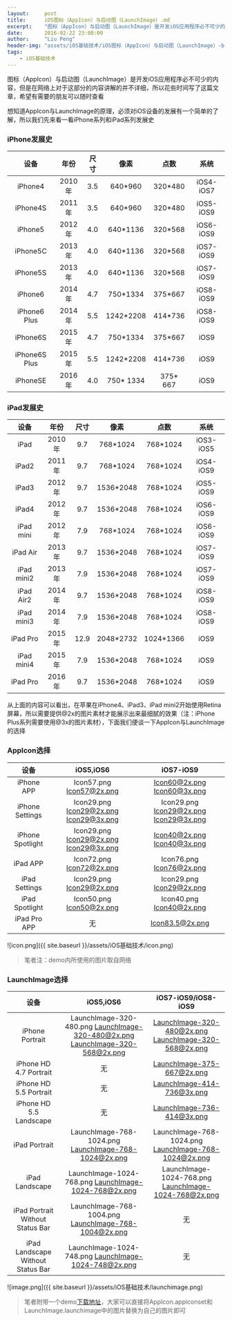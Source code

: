 ```yaml
---
layout:     post
title:      iOS图标（AppIcon）与启动图（LaunchImage）.md
excerpt:    "图标（AppIcon）与启动图（LaunchImage）是开发iOS应用程序必不可少的内容，但是在网络上对于这部分的内容讲解的并不详细，所以花些时间写了这篇文章，希望有需要的朋友可以随时查看"
date:       2016-02-22 23:00:00
author:     "Liu Peng"
header-img: "assets/iOS基础技术/iOS图标（AppIcon）与启动图（LaunchImage）-bg.jpg"
tags:
    - iOS基础技术
---
```


图标（AppIcon）与启动图（LaunchImage）是开发iOS应用程序必不可少的内容，但是在网络上对于这部分的内容讲解的并不详细，所以花些时间写了这篇文章，希望有需要的朋友可以随时查看

想知道AppIcon与LaunchImage的原理，必须对iOS设备的发展有一个简单的了解，所以我们先来看一看iPhone系列和iPad系列发展史

### iPhone发展史
| 设备 | 年份 | 尺寸 | 像素 | 点数 | 系统 |
| :-----: | :----: | :----: | :----: | :----: | :----: |
| iPhone4 | 2010年 | 3.5 | 640*960 | 320*480 | iOS4-iOS7 |
| iPhone4S | 2011年 | 3.5 | 640*960 | 320*480 | iOS5-iOS9 |
| iPhone5 | 2012年 | 4.0 | 640*1136 | 320*568 | iOS6-iOS9 |
| iPhone5C | 2013年 | 4.0 | 640*1136 | 320*568 | iOS7-iOS9 |
| iPhone5S | 2013年 | 4.0 | 640*1136 | 320*568 | iOS7-iOS9 |
| iPhone6 | 2014年 | 4.7 | 750*1334 | 375*667 | iOS8-iOS9 |
| iPhone6 Plus | 2014年 | 5.5 | 1242*2208 | 414*736 | iOS8-iOS9 |
| iPhone6S | 2015年 | 4.7 | 750*1334 | 375*667 | iOS9 |
| iPhone6S Plus | 2015年 | 5.5 | 1242*2208 | 414*736 | iOS9 |
| iPhoneSE | 2016年 | 4.0 | 750* 1334 | 375* 667 | iOS9 |

### iPad发展史

| 设备 | 年份 | 尺寸 | 像素 | 点数 | 系统 |
| :-----: | :----: | :----: | :----: | :----: | :----: |
| iPad | 2010年 | 9.7 | 768*1024 | 768*1024 | iOS3-iOS5 |
| iPad2 | 2011年 | 9.7 | 768*1024 | 768*1024 | iOS4-iOS9 |
| iPad3 | 2012年 | 9.7 | 1536*2048 | 768*1024 | iOS5-iOS9 |
| iPad4 | 2012年 | 9.7 | 1536*2048 | 768*1024 | iOS6-iOS9 |
| iPad mini | 2012年 | 7.9 | 768*1024 | 768*1024 | iOS6-iOS9 |
| iPad Air | 2013年 | 9.7 | 1536*2048 | 768*1024 | iOS7-iOS9 |
| iPad mini2 | 2013年 | 7.9 | 1536*2048 | 768*1024 | iOS7-iOS9 |
| iPad Air2 | 2014年 | 9.7 | 1536*2048 | 768*1024 | iOS8-iOS9 |
| iPad mini3 | 2014年 | 7.9 | 1536*2048 | 768*1024 | iOS8-iOS9 |
| iPad Pro | 2015年 | 12.9 | 2048*2732 | 1024*1366 | iOS9 |
| iPad mini4 | 2015年 | 7.9 | 1536*2048 | 768*1024 | iOS9 |
| iPad Pro | 2016年 | 9.7 | 1536*2048 | 768*1024 | iOS9 |

从上面的内容可以看出，在苹果在iPhone4、iPad3、iPad mini2开始使用Retina屏幕，所以需要提供@2x的图片素材才能展示出来最细腻的效果（注：iPhone Plus系列需要使用@3x的图片素材），下面我们便谈一下AppIcon与LaunchImage的选择

### AppIcon选择

| 设备 | iOS5,iOS6 | iOS7-iOS9 |
| :-----: | :----: | :----: |
| iPhone APP | Icon57.png Icon57@2x.png | Icon60@2x.png Icon60@3x.png |
| iPhone Settings | Icon29.png Icon29@2x.png Icon29@3x.png | Icon29.png Icon29@2x.png Icon29@3x.png |
| iPhone Spotlight | Icon29.png Icon29@2x.png Icon29@3x.png | Icon40@2x.png Icon40@3x.png |
| iPad APP | Icon72.png Icon72@2x.png | Icon76.png Icon76@2x.png |
| iPad Settings | Icon29.png Icon29@2x.png | Icon29.png Icon29@2x.png |
| iPad Spotlight | Icon50.png Icon50@2x.png | Icon40.png Icon40@2x.png |
| iPad Pro APP | 无 | Icon83.5@2x.png |

![icon.png]({{ site.baseurl }}/assets/iOS基础技术/icon.png)

> 笔者注：demo内所使用的图片取自网络

### LaunchImage选择

| 设备 | iOS5,iOS6 | iOS7-iOS9/iOS8-iOS9 |
| :-----: | :----: | :----: |
| iPhone Portrait | LaunchImage-320-480.png LaunchImage-320-480@2x.png LaunchImage-320-568@2x.png | LaunchImage-320-480@2x.png LaunchImage-320-568@2x.png |
| iPhone HD 4.7 Portrait | 无 | LaunchImage-375-667@2x.png |
| iPhone HD 5.5 Portrait | 无 | LaunchImage-414-736@3x.png |
| iPhone HD 5.5 Landscape | 无 | LaunchImage-736-414@3x.png |
| iPad Portrait | LaunchImage-768-1024.png LaunchImage-768-1024@2x.png | LaunchImage-768-1024.png LaunchImage-768-1024@2x.png |
| iPad Landscape | LaunchImage-1024-768.png LaunchImage-1024-768@2x.png | LaunchImage-1024-768.png LaunchImage-1024-768@2x.png |
| iPad Portrait Without Status Bar | LaunchImage-768-1004.png LaunchImage-768-1004@2x.png | 无 |
| iPad Landscape Without Status Bar | LaunchImage-1024-748.png LaunchImage-1024-748@2x.png | 无 |

![image.png]({{ site.baseurl }}/assets/iOS基础技术/launchimage.png)

> 笔者附带一个demo[下载地址](https://github.com/wenxiangjiang/iOS-AppIcon-LaunchImage.git)，大家可以直接将AppIcon.appiconset和LaunchImage.launchimage中的图片替换为自己的图片即可